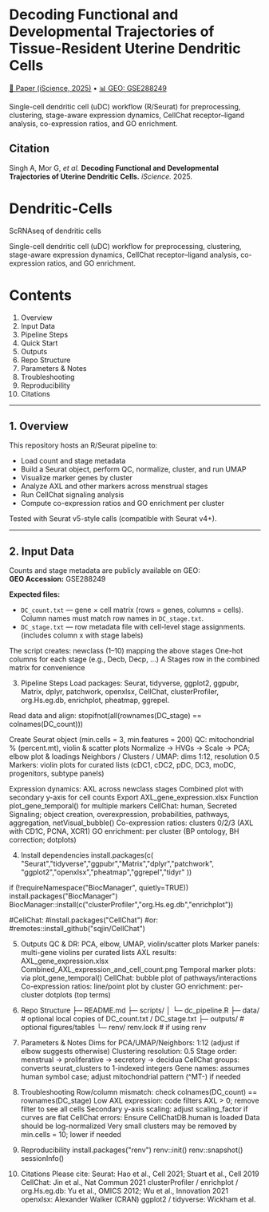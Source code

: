 # Decoding Functional and Developmental Trajectories of Tissue-Resident Uterine Dendritic Cells

[📄 Paper (iScience, 2025)](https://www.cell.com/iscience/fulltext/S2589-0042(25)01612-8) •
[📊 GEO: GSE288249](https://www.ncbi.nlm.nih.gov/geo/query/acc.cgi?acc=GSE288249)

Single-cell dendritic cell (uDC) workflow (R/Seurat) for preprocessing, clustering, stage-aware expression dynamics, CellChat receptor–ligand analysis, co-expression ratios, and GO enrichment.

## Citation
Singh A, Mor G, *et al.* **Decoding Functional and Developmental Trajectories of Uterine Dendritic Cells.** *iScience.* 2025. 

# Dendritic-Cells
ScRNAseq of dendritic cells

Single-cell dendritic cell (uDC) workflow for preprocessing, clustering, stage-aware expression dynamics, CellChat receptor–ligand analysis, co-expression ratios, and GO enrichment.

# Contents  
1. Overview  
2. Input Data  
3. Pipeline Steps  
4. Quick Start  
5. Outputs  
6. Repo Structure  
7. Parameters & Notes  
8. Troubleshooting  
9. Reproducibility  
10. Citations  

---

## 1. Overview  
This repository hosts an R/Seurat pipeline to:  
- Load count and stage metadata  
- Build a Seurat object, perform QC, normalize, cluster, and run UMAP  
- Visualize marker genes by cluster  
- Analyze AXL and other markers across menstrual stages  
- Run CellChat signaling analysis  
- Compute co-expression ratios and GO enrichment per cluster  

Tested with Seurat v5-style calls (compatible with Seurat v4+).  

---

## 2. Input Data  
Counts and stage metadata are publicly available on GEO:  
**GEO Accession:** GSE288249  

**Expected files:**  
- `DC_count.txt` — gene × cell matrix (rows = genes, columns = cells). Column names must match row names in `DC_stage.txt`.  
- `DC_stage.txt` — row metadata file with cell-level stage assignments. (includes column x with stage labels)  

The script creates:
newclass (1–10) mapping the above stages
One-hot columns for each stage (e.g., Decb, Decp, …)
A Stages row in the combined matrix for convenience

3. Pipeline Steps
Load packages: Seurat, tidyverse, ggplot2, ggpubr, Matrix, dplyr, patchwork, openxlsx, CellChat, clusterProfiler, org.Hs.eg.db, enrichplot, pheatmap, ggrepel.

Read data and align:
stopifnot(all(rownames(DC_stage) == colnames(DC_count)))

Create Seurat object (min.cells = 3, min.features = 200)
QC: mitochondrial % (percent.mt), violin & scatter plots
Normalize → HVGs → Scale → PCA; elbow plot & loadings
Neighbors / Clusters / UMAP: dims 1:12, resolution 0.5
Markers: violin plots for curated lists (cDC1, cDC2, pDC, DC3, moDC, progenitors, subtype panels)

Expression dynamics:
AXL across newclass stages
Combined plot with secondary y-axis for cell counts
Export AXL_gene_expression.xlsx
Function plot_gene_temporal() for multiple markers
CellChat: human, Secreted Signaling; object creation, overexpression, probabilities, pathways, aggregation, netVisual_bubble()
Co-expression ratios: clusters 0/2/3 (AXL with CD1C, PCNA, XCR1)
GO enrichment: per cluster (BP ontology, BH correction; dotplots)

4. Install dependencies
install.packages(c(
  "Seurat","tidyverse","ggpubr","Matrix","dplyr","patchwork",
  "ggplot2","openxlsx","pheatmap","ggrepel","tidyr"
))

if (!requireNamespace("BiocManager", quietly=TRUE)) install.packages("BiocManager")
BiocManager::install(c("clusterProfiler","org.Hs.eg.db","enrichplot"))

#CellChat:
#install.packages("CellChat")
#or:
#remotes::install_github("sqjin/CellChat")

5. Outputs
QC & DR: PCA, elbow, UMAP, violin/scatter plots
Marker panels: multi-gene violins per curated lists
AXL results:
AXL_gene_expression.xlsx
Combined_AXL_expression_and_cell_count.png
Temporal marker plots: via plot_gene_temporal()
CellChat: bubble plot of pathways/interactions
Co-expression ratios: line/point plot by cluster
GO enrichment: per-cluster dotplots (top terms)

6. Repo Structure
├─ README.md
├─ scripts/
│  └─ dc_pipeline.R
├─ data/                    # optional local copies of DC_count.txt / DC_stage.txt
├─ outputs/                 # optional figures/tables
└─ renv/ renv.lock          # if using renv

7. Parameters & Notes
Dims for PCA/UMAP/Neighbors: 1:12 (adjust if elbow suggests otherwise)
Clustering resolution: 0.5
Stage order: menstrual → proliferative → secretory → decidua
CellChat groups: converts seurat_clusters to 1-indexed integers
Gene names: assumes human symbol case; adjust mitochondrial pattern (^MT-) if needed

8. Troubleshooting
Row/column mismatch: check colnames(DC_count) == rownames(DC_stage)
Low AXL expression: code filters AXL > 0; remove filter to see all cells
Secondary y-axis scaling: adjust scaling_factor if curves are flat
CellChat errors:
Ensure CellChatDB.human is loaded
Data should be log-normalized
Very small clusters may be removed by min.cells = 10; lower if needed

9. Reproducibility
install.packages("renv")
renv::init()
renv::snapshot()
sessionInfo()

10. Citations
Please cite:
Seurat: Hao et al., Cell 2021; Stuart et al., Cell 2019
CellChat: Jin et al., Nat Commun 2021
clusterProfiler / enrichplot / org.Hs.eg.db: Yu et al., OMICS 2012; Wu et al., Innovation 2021
openxlsx: Alexander Walker (CRAN)
ggplot2 / tidyverse: Wickham et al.

